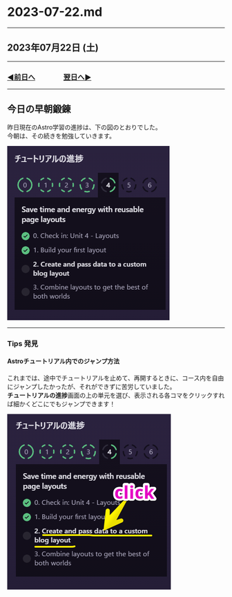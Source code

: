# 2023-07-22.md

---

## 2023年07月22日 (土)

---

### [◀️前日へ](https://github.com/yuasys/chatty-journal/blob/main/2023/07/2023-07-21.md)&emsp;&emsp;&emsp;&emsp;[翌日へ▶️](https://github.com/yuasys/chatty-journal/blob/main/2023/07/2023-07-23.md)

---

## 今日の早朝鍛錬

昨日現在のAstro学習の進捗は、下の図のとおりでした。  
今朝は、その続きを勉強していきます。

![進捗グラフ](https://raw.githubusercontent.com/yuasys/chatty-journal/main/images/Snapshot%202023-07-22%2003.38.40.png)

---

### Tips 発見

#### Astroチュートリアル内でのジャンプ方法

これまでは、途中でチュートリアルを止めて、再開するときに、コース内を自由にジャンプしたかったが、それができずに苦労していました。  
<b>チュートリアルの進捗</b>画面の上の単元を選び、表示される各コマをクリックすれば細かくどこにでもジャンプできます！

<img src='https://github.com/yuasys/chatty-journal/blob/main/images/2023-07-22_01%20.png?raw=true' />
